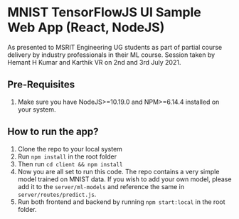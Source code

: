 # MNIST TensorFlowJS UI Sample Web App (React, NodeJS)
As presented to MSRIT Engineering UG students as part of partial course delivery by industry professionals in their ML course.
Session taken by Hemant H Kumar and Karthik VR on 2nd and 3rd July 2021.

## Pre-Requisites
1. Make sure you have NodeJS>=10.19.0 and NPM>=6.14.4 installed on your system.

## How to run the app?
1. Clone the repo to your local system
2. Run `npm install` in the root folder
3. Then run `cd client && npm install`
4. Now you are all set to run this code. The repo contains a very simple model trained on MNIST data. If you wish to add your own model, please add it to the `server/ml-models` and reference the same in `server/routes/predict.js`.
5. Run both frontend and backend by running `npm start:local` in the root folder.

